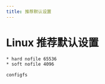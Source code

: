 ```yaml
---
title: 推荐默认设置
---
```


# Linux 推荐默认设置

```txt title="/etc/security/limits.d/default.conf"
* hard nofile 65536
* soft nofile 4096
```

```txt title="/etc/modprobe.d/default.conf"
configfs
```

